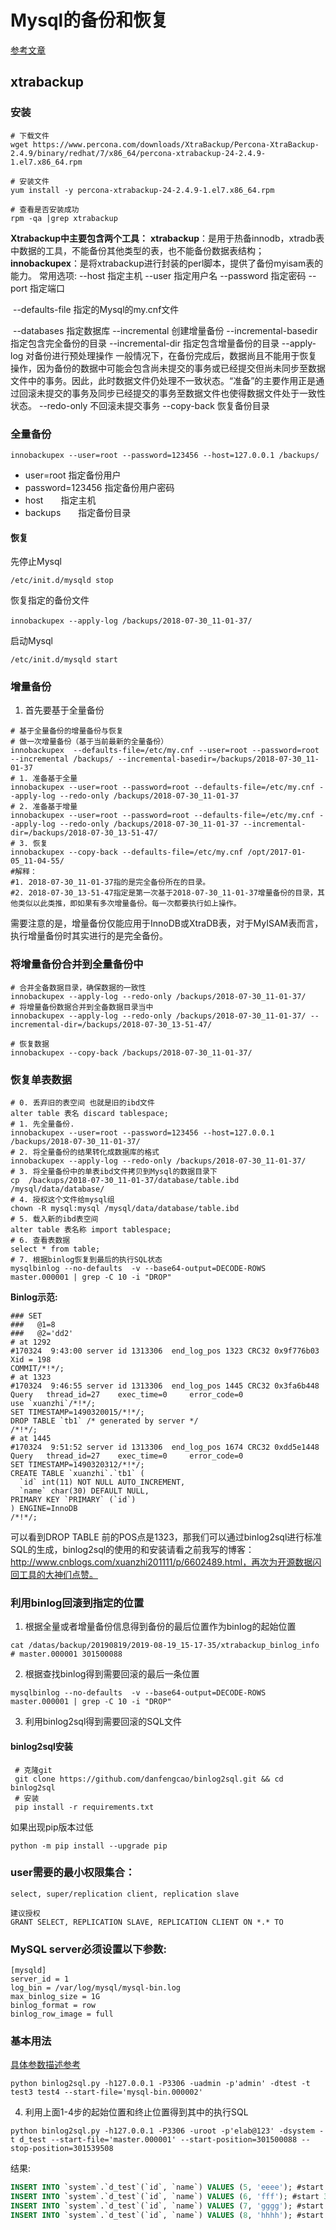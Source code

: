 # Mysql的备份和恢复

[参考文章](https://www.cnblogs.com/xuanzhi201111/p/6609867.html)

## **xtrabackup**

### 安装

```shell
# 下载文件
wget https://www.percona.com/downloads/XtraBackup/Percona-XtraBackup-2.4.9/binary/redhat/7/x86_64/percona-xtrabackup-24-2.4.9-1.el7.x86_64.rpm

# 安装文件
yum install -y percona-xtrabackup-24-2.4.9-1.el7.x86_64.rpm 

# 查看是否安装成功
rpm -qa |grep xtrabackup
```

**Xtrabackup中主要包含两个工具：**
**xtrabackup**：是用于热备innodb，xtradb表中数据的工具，不能备份其他类型的表，也不能备份数据表结构；
**innobackupex**：是将xtrabackup进行封装的perl脚本，提供了备份myisam表的能力。
常用选项: 
   --host     指定主机
   --user     指定用户名
   --password    指定密码
   --port     指定端口

​	--defaults-file  指定的Mysql的my.cnf文件

​    --databases     指定数据库
   --incremental    创建增量备份
   --incremental-basedir   指定包含完全备份的目录
   --incremental-dir      指定包含增量备份的目录
   --apply-log        对备份进行预处理操作
​     一般情况下，在备份完成后，数据尚且不能用于恢复操作，因为备份的数据中可能会包含尚未提交的事务或已经提交但尚未同步至数据文件中的事务。因此，此时数据文件仍处理不一致状态。“准备”的主要作用正是通过回滚未提交的事务及同步已经提交的事务至数据文件也使得数据文件处于一致性状态。
   --redo-only      不回滚未提交事务
   --copy-back     恢复备份目录

### 全量备份

```sehll
innobackupex --user=root --password=123456 --host=127.0.0.1 /backups/
```

- user=root 指定备份用户
- password=123456  指定备份用户密码
- host　　指定主机
- backups　　指定备份目录

#### 恢复

先停止Mysql

```shell
/etc/init.d/mysqld stop
```

恢复指定的备份文件

```shell
innobackupex --apply-log /backups/2018-07-30_11-01-37/　　
```

启动Mysql

```shell
/etc/init.d/mysqld start
```

### 增量备份

1. 首先要基于全量备份



```shell
# 基于全量备份的增量备份与恢复
# 做一次增量备份（基于当前最新的全量备份）
innobackupex  --defaults-file=/etc/my.cnf --user=root --password=root --incremental /backups/ --incremental-basedir=/backups/2018-07-30_11-01-37
# 1. 准备基于全量
innobackupex --user=root --password=root --defaults-file=/etc/my.cnf --apply-log --redo-only /backups/2018-07-30_11-01-37
# 2. 准备基于增量
innobackupex --user=root --password=root --defaults-file=/etc/my.cnf --apply-log --redo-only /backups/2018-07-30_11-01-37 --incremental-dir=/backups/2018-07-30_13-51-47/
# 3. 恢复
innobackupex --copy-back --defaults-file=/etc/my.cnf /opt/2017-01-05_11-04-55/
#解释：
#1. 2018-07-30_11-01-37指的是完全备份所在的目录。
#2. 2018-07-30_13-51-47指定是第一次基于2018-07-30_11-01-37增量备份的目录，其他类似以此类推，即如果有多次增量备份。每一次都要执行如上操作。
```

需要注意的是，增量备份仅能应用于InnoDB或XtraDB表，对于MyISAM表而言，执行增量备份时其实进行的是完全备份。





### 将增量备份合并到全量备份中

```shell
# 合并全备数据目录，确保数据的一致性
innobackupex --apply-log --redo-only /backups/2018-07-30_11-01-37/
# 将增量备份数据合并到全备数据目录当中
innobackupex --apply-log --redo-only /backups/2018-07-30_11-01-37/ --incremental-dir=/backups/2018-07-30_13-51-47/

# 恢复数据
innobackupex --copy-back /backups/2018-07-30_11-01-37/
```



### 恢复单表数据

```shell
# 0. 丢弃旧的表空间 也就是旧的ibd文件
alter table 表名 discard tablespace; 
# 1. 先全量备份.
innobackupex --user=root --password=123456 --host=127.0.0.1 /backups/2018-07-30_11-01-37/
# 2. 将全量备份的结果转化成数据库的格式
innobackupex --apply-log --redo-only /backups/2018-07-30_11-01-37/
# 3. 将全量备份中的单表ibd文件拷贝到Mysql的数据目录下
cp  /backups/2018-07-30_11-01-37/database/table.ibd /mysql/data/database/
# 4. 授权这个文件给mysql组
chown -R mysql:mysql /mysql/data/database/table.ibd 
# 5. 载入新的ibd表空间
alter table 表名称 import tablespace;
# 6. 查看表数据
select * from table;
# 7. 根据binlog恢复到最后的执行SQL状态
mysqlbinlog --no-defaults  -v --base64-output=DECODE-ROWS master.000001 | grep -C 10 -i "DROP"

```

**Binlog示范:**

```shell
### SET
###   @1=8
###   @2='dd2'
# at 1292
#170324  9:43:00 server id 1313306  end_log_pos 1323 CRC32 0x9f776b03   Xid = 198
COMMIT/*!*/;
# at 1323
#170324  9:46:55 server id 1313306  end_log_pos 1445 CRC32 0x3fa6b448   Query   thread_id=27    exec_time=0     error_code=0
use `xuanzhi`/*!*/;
SET TIMESTAMP=1490320015/*!*/;
DROP TABLE `tb1` /* generated by server */
/*!*/;
# at 1445
#170324  9:51:52 server id 1313306  end_log_pos 1674 CRC32 0xdd5e1448   Query   thread_id=27    exec_time=0     error_code=0
SET TIMESTAMP=1490320312/*!*/;
CREATE TABLE `xuanzhi`.`tb1` (
  `id` int(11) NOT NULL AUTO_INCREMENT, 
  `name` char(30) DEFAULT NULL, 
PRIMARY KEY `PRIMARY` (`id`)
) ENGINE=InnoDB
/*!*/;
```

可以看到DROP TABLE 前的POS点是1323，那我们可以通过binlog2sql进行标准SQL的生成，binlog2sql的使用的和安装请看之前我写的博客：http://www.cnblogs.com/xuanzhi201111/p/6602489.html，再次为开源数据闪回工具的大神们点赞。

### 利用binlog回滚到指定的位置



1. 根据全量或者增量备份信息得到备份的最后位置作为binlog的起始位置

```shell
cat /datas/backup/20190819/2019-08-19_15-17-35/xtrabackup_binlog_info
# master.000001	301500088
```

2. 根据查找binlog得到需要回滚的最后一条位置

```shell
mysqlbinlog --no-defaults  -v --base64-output=DECODE-ROWS master.000001 | grep -C 10 -i "DROP"
```

3. 利用binlog2sql得到需要回滚的SQL文件

#### binlog2sql安装

```shell
 # 克隆git
 git clone https://github.com/danfengcao/binlog2sql.git && cd binlog2sql
 # 安装
 pip install -r requirements.txt
```

如果出现pip版本过低

```shell
python -m pip install --upgrade pip
```

### user需要的最小权限集合：

```
select, super/replication client, replication slave

建议授权
GRANT SELECT, REPLICATION SLAVE, REPLICATION CLIENT ON *.* TO 
```

### MySQL server必须设置以下参数:

```shell
[mysqld]
server_id = 1
log_bin = /var/log/mysql/mysql-bin.log
max_binlog_size = 1G
binlog_format = row
binlog_row_image = full
```

### 基本用法

[具体参数描述参考](https://github.com/danfengcao/binlog2sql)

```shell
python binlog2sql.py -h127.0.0.1 -P3306 -uadmin -p'admin' -dtest -t test3 test4 --start-file='mysql-bin.000002'
```

4. 利用上面1-4步的起始位置和终止位置得到其中的执行SQL

```shell
python binlog2sql.py -h127.0.0.1 -P3306 -uroot -p'elab@123' -dsystem -t d_test --start-file='master.000001' --start-position=301500088 --stop-position=301539508
```

结果:

```sql
INSERT INTO `system`.`d_test`(`id`, `name`) VALUES (5, 'eeee'); #start 301511759 end 301511933 time 2019-08-19 16:54:59
INSERT INTO `system`.`d_test`(`id`, `name`) VALUES (6, 'fff'); #start 301512208 end 301512381 time 2019-08-19 16:55:02
INSERT INTO `system`.`d_test`(`id`, `name`) VALUES (7, 'gggg'); #start 301513713 end 301513887 time 2019-08-19 16:55:06
INSERT INTO `system`.`d_test`(`id`, `name`) VALUES (8, 'hhhh'); #start 301513918 end 301514092 time 2019-08-19 16:55:08
```



